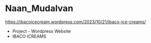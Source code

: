 # Naan_Mudalvan
https://ibacoicecream.wordpress.com/2023/10/21/ibaco-ice-creams/

- Project - Wordpress Website 
- IBACO ICREAMS
